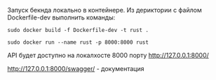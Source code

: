 Запуск бекнда локально в контейнере.
Из дериктории с файлом Dockerfile-dev выполнить команды:

```sudo docker build -f Dockerfile-dev -t rust .```

```sudo docker run --name rust -p 8000:8000 rust```

API будет доступно на локалхосте 8000 порту http://127.0.0.1:8000/

http://127.0.0.1:8000/swagger/ - документация